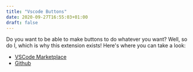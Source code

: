 ```yaml
---
title: "Vscode Buttons"
date: 2020-09-27T16:55:03+01:00
draft: false
---
```


Do you want to be able to make buttons to do whatever you want? Well, so do I, which is why this extension exists! Here's where you can take a look:

* [VSCode Marketplace](https://marketplace.visualstudio.com/items?itemName=stuartthomson.vscode-buttons)
* [Github](https://github.com/stuartthomson/vscode-buttons/)
